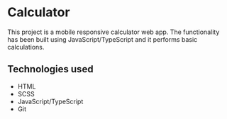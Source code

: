 # Calculator

This project is a mobile responsive calculator web app. The functionality has been built using JavaScript/TypeScript and it performs basic calculations.

## Technologies used

- HTML
- SCSS
- JavaScript/TypeScript
- Git
